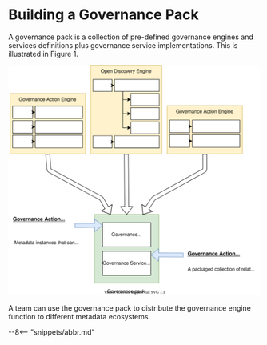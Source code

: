 <!-- SPDX-License-Identifier: CC-BY-4.0 -->
<!-- Copyright Contributors to the ODPi Egeria project. -->

# Building a Governance Pack

A governance pack is a collection of pre-defined governance engines
and services definitions plus governance service implementations.
This is illustrated in Figure 1.


![Figure 1](governance-pack.svg)


A team can use the governance pack to distribute the governance engine function
to different metadata ecosystems.

--8<-- "snippets/abbr.md"